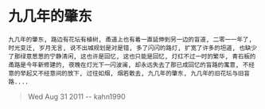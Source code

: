 # 九几年的肇东

    九几年的肇东, 路边有花坛有植树, 甬道上也有着一直延伸到另一边的盲道, 二零一一年了, 时光变迁, 岁月无言, 说不出城规划是对是错, 多了闪闪的路灯, 扩宽了许多的坦道, 也缺少了那绿意葱葱的宁静清闲, 这也许是回忆, 这也只能是回忆, 灯红不过一时的繁华, 青石板的甬路是今年新修建的, 夜晚在灯光下一闪波澜, 却永远失去了那已成回忆的盲路的寓意, 不经意的举起又不经意间的放下, 过往如烟, 烟若散去, 九几年的肇东, 九几年的旧花坛与旧盲路....

> Wed Aug 31 2011 -- kahn1990